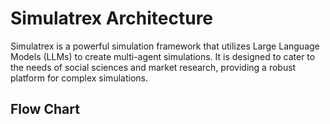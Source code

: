 # Simulatrex Architecture

Simulatrex is a powerful simulation framework that utilizes Large Language Models (LLMs) to create multi-agent simulations. It is designed to cater to the needs of social sciences and market research, providing a robust platform for complex simulations.

## Flow Chart

